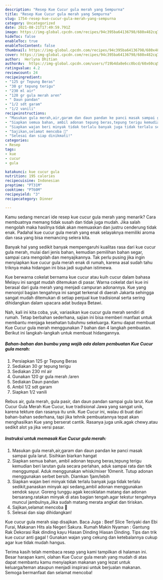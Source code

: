 ```yaml
---
description: "Resep Kue Cucur gula merah yang Sempurna"
title: "Resep Kue Cucur gula merah yang Sempurna"
slug: 1754-resep-kue-cucur-gula-merah-yang-sempurna
category: Uncategorized
date: 2021-08-21T17:49:59.791Z
image: https://img-global.cpcdn.com/recipes/94c395ba64136798/680x482cq70/kue-cucur-gula-merah-foto-resep-utama.jpg
hideToc: false
enableToc: true
enableTocContent: false
thumbnail: https://img-global.cpcdn.com/recipes/94c395ba64136798/680x482cq70/kue-cucur-gula-merah-foto-resep-utama.jpg
cover: https://img-global.cpcdn.com/recipes/94c395ba64136798/680x482cq70/kue-cucur-gula-merah-foto-resep-utama.jpg
author:  Herlyna Dhitian
authorAv:  https://img-global.cpcdn.com/users/f19b4da8e6cc0bcd/60x60cq50/avatar.jpg
ratingvalue: 4.2
reviewcount: 24
recipeingredient:
- "125 gr Tepung Beras"
- "30 gr tepung terigu"
- "230 ml air"
- "120 gr gula merah aren"
- " Daun pandan"
- "1/2 sdt garam"
- "1/2 vanili"
recipeinstructions:
- "Masukan gula merah,air,garam dan daun pandan ke panci masak sampai gula larut. Sisihkan biarkan hangat"
- "Siapkan semua bahan, ambil adonan tepung beras,tepung terigu kemudian beri larutan gula secara perlahan, aduk sampai rata dan tdk menggumpal. Aduk menggunakan whisk/mixer 10menit. Tutup adonan menggunakan serbet bersih. Diamkan 1jam/lebih"
- "Siapkan wajan beri minyak tidak terlalu banyak juga tidak terlalu sedikit,panaskan minyak api sedang,ambil adonan menggunakan sendok sayur. Goreng tunggu agak kecoklatan matang dan adonan bersarang.ratakan minyak di atas bagian tengah.agar tekstur tengahnya muncul jambulnya,Jika sudah matang merata angkat dan tiriskan."
- "Sajikan,selamat mencoba 🥰"
- "Selesai dan siap dinikmati!"
categories:
- Resep
tags:
- kue
- cucur
- gula

katakunci: kue cucur gula 
nutrition: 195 calories
recipecuisine: Indonesian
preptime: "PT31M"
cooktime: "PT60M"
recipeyield: "3"
recipecategory: Dinner

---
```



Kamu sedang mencari ide resep kue cucur gula merah yang menarik? Cara membuatnya memang tidak susah dan tidak juga mudah. Jika salah mengolah maka hasilnya tidak akan memuaskan dan justru cenderung tidak enak. Padahal kue cucur gula merah yang enak selayaknya memiliki aroma dan rasa yang bisa memancing selera kita.


Banyak hal yang sedikit banyak mempengaruhi kualitas rasa dari kue cucur gula merah, mulai dari jenis bahan, kemudian pemilihan bahan segar, sampai cara mengolah dan menyajikannya. Tak perlu pusing jika ingin menyiapkan kue cucur gula merah enak di rumah, karena asal sudah tahu triknya maka hidangan ini bisa jadi suguhan istimewa.

Kue berwarna cokelat bernama kue cucur atau kuih cucur dalam bahasa Melayu ini sangat mudah ditemukan di pasar. Warna cokelat dari kue ini berasal dari gula merah yang menjadi campuran adonannya. Kue yang menonjol bagian tengahnya ini sangat terkenal di daerah Jakarta sehingga sangat mudah ditemukan di setiap penjual kue tradisional serta sering dihidangkan dalam upacara adat budaya Betawi.


Nah, kali ini kita coba, yuk, variasikan kue cucur gula merah sendiri di rumah. Tetap berbahan sederhana, sajian ini bisa memberi manfaat untuk membantu menjaga kesehatan tubuhmu sekeluarga. Kamu dapat membuat Kue Cucur gula merah menggunakan 7 bahan dan 4 langkah pembuatan. Berikut ini langkah-langkah untuk membuat hidangannya.

<!--inarticleads1-->

##### Bahan-bahan dan bumbu yang wajib ada dalam pembuatan Kue Cucur gula merah:

1. Persiapkan 125 gr Tepung Beras
1. Sediakan 30 gr tepung terigu
1. Sediakan 230 ml air
1. Gunakan 120 gr gula merah /aren
1. Sediakan  Daun pandan
1. Ambil 1/2 sdt garam
1. Siapkan 1/2 vanili


Rebus air, gula merah, gula pasir, dan daun pandan sampai gula larut. Kue Cucur Gula Merah Kue Cucur, kue tradisional Jawa yang sangat unik, karena tekture dan rasanya itu unik. Kue Cucur ini, walau di buat dari bahan-bahan sederhana, tapi jika tehnik pembuatannya tepat akan menghasilkan Kue yang berserat cantik. Rasanya juga unik.agak chewy.atau sedikit alot ya jika versi pasar. 

<!--inarticleads2-->

##### Instruksi untuk memasak Kue Cucur gula merah:

1. Masukan gula merah,air,garam dan daun pandan ke panci masak sampai gula larut. Sisihkan biarkan hangat
1. Siapkan semua bahan, ambil adonan tepung beras,tepung terigu kemudian beri larutan gula secara perlahan, aduk sampai rata dan tdk menggumpal. Aduk menggunakan whisk/mixer 10menit. Tutup adonan menggunakan serbet bersih. Diamkan 1jam/lebih
1. Siapkan wajan beri minyak tidak terlalu banyak juga tidak terlalu sedikit,panaskan minyak api sedang,ambil adonan menggunakan sendok sayur. Goreng tunggu agak kecoklatan matang dan adonan bersarang.ratakan minyak di atas bagian tengah.agar tekstur tengahnya muncul jambulnya,Jika sudah matang merata angkat dan tiriskan.
1. Sajikan,selamat mencoba 🥰
1. Selesai dan siap dihidangkan!

Kue cucur gula merah siap disajikan. Baca Juga : Beef Slice Teriyaki dan Ebi Furai, Makanan Hits ala Negeri Sakura. Rumah Makin Nyaman : Gantung Rak Dekorasi Rak dinding kayu Hiasan Dinding Hiasan Dinding. Tips dan trik kue cucur anti gagal ! Gunakan wajan yang cekung dan ketebalannya cukup agar kue tidak mudah hangus. 

Terima kasih telah membaca resep yang kami tampilkan di halaman ini. Besar harapan kami, olahan Kue Cucur gula merah yang mudah di atas dapat membantu kamu menyiapkan makanan yang lezat untuk keluarga/teman ataupun menjadi inspirasi untuk berjualan makanan. Semoga bermanfaat dan selamat mencoba!
